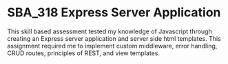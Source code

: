 # SBA_318 Express Server Application

This skill based assessment tested my knowledge of Javascript through creating an Express server application and server side html templates. This assignment required me to implement custom middleware, error handling, CRUD routes, principles of REST, and view templates. 